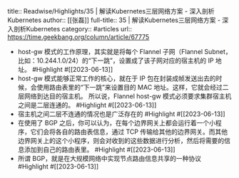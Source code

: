 title:: Readwise/Highlights/35 | 解读Kubernetes三层网络方案 - 深入剖析Kubernetes
author:: [[张磊]]
full-title:: 35 | 解读Kubernetes三层网络方案 - 深入剖析Kubernetes
category:: #articles
url:: https://time.geekbang.org/column/article/67775
- host-gw 模式的工作原理，其实就是将每个 Flannel 子网（Flannel Subnet，比如：10.244.1.0/24）的“下一跳”，设置成了该子网对应的宿主机的 IP 地址。 #Highlight #[[2023-06-13]]
- host-gw 模式能够正常工作的核心，就在于 IP 包在封装成帧发送出去的时候，会使用路由表里的“下一跳”来设置目的 MAC 地址。这样，它就会经过二层网络到达目的宿主机。
  所以说，Flannel host-gw 模式必须要求集群宿主机之间是二层连通的。 #Highlight #[[2023-06-13]]
- 宿主机之间二层不连通的情况也是广泛存在的 #Highlight #[[2023-06-13]]
- 在使用了 BGP 之后，你可以认为，在每个边界网关上都会运行着一个小程序，它们会将各自的路由表信息，通过 TCP 传输给其他的边界网关。而其他边界网关上的这个小程序，则会对收到的这些数据进行分析，然后将需要的信息添加到自己的路由表里。 #Highlight #[[2023-06-13]]
- 所谓 BGP，就是在大规模网络中实现节点路由信息共享的一种协议 #Highlight #[[2023-06-13]]